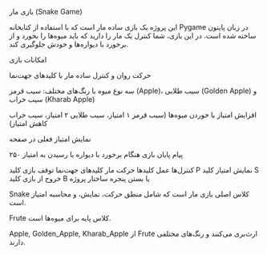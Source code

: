 بازی مار (Snake Game)

این پروژه یک بازی ساده مار است که با استفاده از کتابخانه Pygame در زبان پایتون ساخته شده است. در این بازی، شما کنترل یک مار را دارید که باید میوه‌ها را بخورد و از برخورد با دیواره‌ها و خودش جلوگیری کند.

امکانات بازی

حرکت روان و کنترل ساده مار با کلیدهای جهت‌نما

سه نوع میوه با رنگ‌های مختلف: سیب قرمز (Apple)، سیب طلایی (Golden Apple) و سیب خراب (Kharab Apple)

افزایش امتیاز با خوردن میوه‌ها (سیب قرمز ۱ امتیاز، سیب طلایی ۲ امتیاز، سیب خراب کاهش امتیاز)

نمایش امتیاز فعلی در صفحه

پیام پایان بازی هنگام برخورد با دیواره یا رسیدن به امتیاز ۲۵۰


کنترل‌ها
عمل	کلیدها
حرکت مار	کلیدهای جهت‌نما
توقف بازی	کلید P
نمایش امتیاز	کلید S
خروج از بازی	کلید B یا بستن پنجره
ساختار پروژه

Snake کلاس اصلی بازی مار است که شامل منطق حرکت، نمایش، و محاسبه امتیاز است.

Frute کلاس پایه برای میوه‌ها است.

Apple, Golden_Apple, Kharab_Apple از Frute ارث‌بری می‌کنند و رنگ‌های مختلفی دارند.
